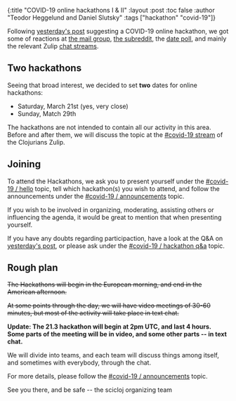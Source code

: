 {:title "COVID-19 online hackathons I & II"
 :layout :post
 :toc false
 :author "Teodor Heggelund and Daniel Slutsky"
 :tags  ["hackathon" "covid-19"]}

Following [yesterday's post](../2020-03-17-covid-19-hackathon-planning/) suggesting a COVID-19 online hackathon, we got some of reactions at [the mail group](https://groups.google.com/forum/#!topic/clojure/EvRVhMiPtPg), [the subreddit](https://www.reddit.com/r/Clojure/comments/fkcf5w/online_clojure_covid19_hackathon/), the [date poll](https://doodle.com/poll/8imu9dyqmftygihs), and mainly the relevant Zulip [chat streams](../../pages/chat_streams/#relevant_active_streams).

## Two hackathons
Seeing that broad interest, we decided to set **two** dates for online hackathons:
* Saturday, March 21st (yes, very close)
* Sunday, Match 29th

The hackathons are not intended to contain all our activity in this area. Before and after them, we will discuss the topic at the [#covid-19 stream](https://clojurians.zulipchat.com/#narrow/stream/227504-covid-19) of the Clojurians Zulip. 

## Joining

To attend the Hackathons, we ask you to present yourself under the [#covid-19 / hello](https://clojurians.zulipchat.com/#narrow/stream/227504-covid-19/topic/hello) topic, tell which hackathon(s) you wish to attend, and follow the announcements under the [#covid-19 / announcements](https://clojurians.zulipchat.com/#narrow/stream/227504-covid-19/topic/announcements) topic.

If you wish to be involved in organizing, moderating, assisting others or influencing the agenda, it would be great to mention that when presenting yourself.

If you have any doubts regarding participaction, have a look at the Q&A on [yesterday's post](../2020-03-17-covid-19-hackathon-planning/), or please ask under the [#covid-19 / hackathon q&a](https://clojurians.zulipchat.com/#narrow/stream/227504-covid-19/topic/hackathon.20q.26a) topic.
 
## Rough plan

~~The Hackathons will begin in the European morning, and end in the American afternoon.~~ 

~~At some points through the day, we will have video meetings of 30-60 minutes, but most of the activity will take place in text chat.~~

**Update: The 21.3 hackathon will begin at 2pm UTC, and last 4 hours. Some parts of the meeting will be in video, and some other parts -- in text chat.**

We will divide into teams, and each team will discuss things among itself, and sometimes with everybody, through the chat.

For more details, please follow the [#covid-19 / announcements](https://clojurians.zulipchat.com/#narrow/stream/227504-covid-19/topic/announcements) topic.



See you there, and be safe -- the scicloj organizing team
